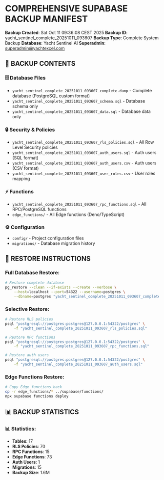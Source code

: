 # COMPREHENSIVE SUPABASE BACKUP MANIFEST

**Backup Created**: Sat Oct 11 09:36:08 CEST 2025
**Backup ID**: yacht_sentinel_complete_20251011_093607
**Backup Type**: Complete System Backup
**Database**: Yacht Sentinel AI
**Superadmin**: superadmin@yachtexcel.com

## 📁 BACKUP CONTENTS

### 🗄️ Database Files
- `yacht_sentinel_complete_20251011_093607_complete.dump` - Complete database (PostgreSQL custom format)
- `yacht_sentinel_complete_20251011_093607_schema.sql` - Database schema only
- `yacht_sentinel_complete_20251011_093607_data.sql` - Database data only

### 🔒 Security & Policies  
- `yacht_sentinel_complete_20251011_093607_rls_policies.sql` - All Row Level Security policies
- `yacht_sentinel_complete_20251011_093607_auth_users.sql` - Auth users (SQL format)
- `yacht_sentinel_complete_20251011_093607_auth_users.csv` - Auth users (CSV format)
- `yacht_sentinel_complete_20251011_093607_user_roles.csv` - User roles mapping

### ⚡ Functions
- `yacht_sentinel_complete_20251011_093607_rpc_functions.sql` - All RPC/PostgreSQL functions
- `edge_functions/` - All Edge functions (Deno/TypeScript)

### ⚙️ Configuration
- `config/` - Project configuration files
- `migrations/` - Database migration history

## 🔧 RESTORE INSTRUCTIONS

### Full Database Restore:
```bash
# Restore complete database
pg_restore --clean --if-exists --create --verbose \
    --host=localhost --port=54322 --username=postgres \
    --dbname=postgres "yacht_sentinel_complete_20251011_093607_complete.dump"
```

### Selective Restore:
```bash
# Restore RLS policies
psql "postgresql://postgres:postgres@127.0.0.1:54322/postgres" \
    -f "yacht_sentinel_complete_20251011_093607_rls_policies.sql"

# Restore RPC functions  
psql "postgresql://postgres:postgres@127.0.0.1:54322/postgres" \
    -f "yacht_sentinel_complete_20251011_093607_rpc_functions.sql"

# Restore auth users
psql "postgresql://postgres:postgres@127.0.0.1:54322/postgres" \
    -f "yacht_sentinel_complete_20251011_093607_auth_users.sql"
```

### Edge Functions Restore:
```bash
# Copy Edge functions back
cp -r edge_functions/* ../supabase/functions/
npx supabase functions deploy
```

## 📊 BACKUP STATISTICS

### 📊 Statistics:
- **Tables**:     17
- **RLS Policies**:     70
- **RPC Functions**:     15
- **Edge Functions**:       73
- **Auth Users**:      1
- **Migrations**:       15
- **Backup Size**: 1.6M

